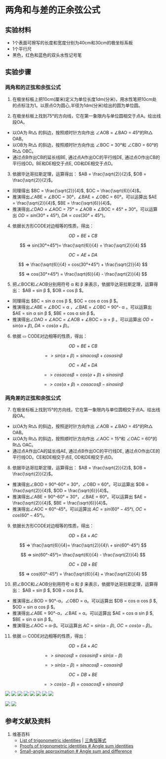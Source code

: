 # 两角和与差的正余弦公式

## 实验材料

- 1个表面可擦写的长度和宽度分别为40cm和30cm的极坐标系板
- 1个平行尺
- 黑色，红色和蓝色的双头水性记号笔

## 实验步骤

### 两角和的正弦和余弦公式

1. 在极坐标板上把10cm(厘米)定义为单位长度1dm(分米)，用水性笔把10cm处的点标注为1。以原点O为圆心,半径为1dm(分米)绘出的圆为单位圆。

2. 在极坐标板上找到75°的方向线，它在第一象限内与单位圆相交于点A。绘出线段OA。
- 以OA为 Rt△ 的斜边，按照顺时针方向作出 ∠AOB = ∠BAO = 45°的Rt△ OAB。
- 以OB为 Rt△ 的斜边，按照顺时针方向作出 ∠BOC = 30°和 ∠CBO = 60°的Rt△ OBC。
- 通过点B作出CB的延长线BE, 通过点A作出OC的平行线DE, 通过点O作出CB的平行线OD。BE和DE相交于点E, OD和DE相交于点D。

3. 依据毕达哥拉斯定理，运算得出： $AB = \frac{\sqrt{2}}{2}$, $OB = \frac{\sqrt{2}}{2}$。
- 同理得出 $BC = \frac{\sqrt{2}}{4}$, $OC = \frac{\sqrt{6}}{4}$。
- 推演得出∠ABE = ∠BOC = 30°，∠BAE = ∠OBC = 60°。可以运算出 $AE = \frac{\sqrt{2}}{4}$, $BE = \frac{\sqrt{6}}{4}$。
- 推演得出∠DAO = ∠AOC = 75° = ∠AOB + ∠BOC = 45° + 30°。可以运算出 $OD = sin(30°+45°)$, $DA = cos(30°+45°)$。

4. 依据长方形CODE对边相等的性质，得出：

$$ OD=BE+CB $$

$$ => sin(30°+45°)= \frac{\sqrt{6}}{4} + \frac{\sqrt{2}}{4} $$

$$ OC=AE+DA $$ 

$$ => \frac{\sqrt{6}}{4} = cos(30°+45°) + \frac{\sqrt{2}}{4} $$

$$ => cos(30°+45°) = \frac{\sqrt{6}}{4} - \frac{\sqrt{2}}{4} $$

5. 把∠BOC和∠AOB分别用符号 α 和 β 来表示，依据毕达哥拉斯定理，运算得出： $AB = sin β $, $OB = cos β $。
- 同理得出 $BC = sin α cos β $, $OC = cos α cos β $。
- 推演得出∠ABE = ∠BOC = α ，∠BAE = ∠OBC = 90°- α 。可以运算出 $AE = sin α sin β $, $BE = cos α sin β $。
- 推演得出∠DAO = ∠AOC = ∠AOB + ∠BOC = α + β 。可以运算出 $OD = sin( α + β )$, $DA = cos( α + β )$。

6. 依据 ▭ CODE对边相等的性质，得出：

$$ OD=BE+CB $$

$$ => sin( α + β )= sin α cos β  + cos α sin β $$

$$ OC=AE+DA $$ 

$$ => cos α cos β  = cos( α + β ) + sin α sin β $$

$$ => cos( α + β ) = cos α cos β  - sin α sin β $$

### 两角差的正弦和余弦公式

7. 在极坐标板上找到15°的方向线，它在第一象限内与单位圆相交于点A。绘出线段OA。
- 以OA为 Rt△ 的斜边，按照逆时针方向作出 ∠AOB = ∠BAO = 45°的Rt△ OAB。
- 以OA为 Rt△ 的斜边，按照顺时针方向作出 ∠AOC = 15°和 ∠OAC = 60°的Rt△ OAC。
- 通过点A作出CA的延长线AE, 通过点B作出OC的平行线DE, 通过点O作出CE的平行线OD。CE和DE相交于点E, OD和DE相交于点D。

8. 依据毕达哥拉斯定理，运算得出： $AB = \frac{\sqrt{2}}{2}$, $OB = \frac{\sqrt{2}}{2}$。
- 推演得出∠BOD = 90°-60° = 30°，∠OBD = 60°。可以运算出 $DB = \frac{\sqrt{2}}{4}$, $OD = \frac{\sqrt{6}}{4}$。
- 推演得出∠ABE = 90°-60° = 30°，∠BAE = 60°。可以运算出  $AE = \frac{\sqrt{2}}{4}$, $BE = \frac{\sqrt{6}}{4}$。
- 推演得出∠AOC = 60°-45°。可以运算出 $AC = sin(60°-45°)$, $OC = cos(60°-45°)$。

9. 依据长方形CODE对边相等的性质，得出：

$$ OD=EA+AC $$

$$ => \frac{\sqrt{6}}{4}= \frac{\sqrt{2}}{4}\ + sin(60°-45°) $$

$$ => sin(60°-45°)= \frac{\sqrt{6}}{4} - \frac{\sqrt{2}}{4} $$

$$ OC=DB+BE $$ 

$$ => cos(60°-45°) = \frac{\sqrt{6}}{4} + \frac{\sqrt{2}}{4} $$

10. 把∠BOC和∠AOB分别用符号 α 和 β 来表示，依据毕达哥拉斯定理，运算得出： $AB = sin β $, $OB = cos β $。
- 推演得出∠BOD = 90°-α，∠OBD = α。可以运算出 $DB = cos α cos β $, $OD = sin α cos β $。
- 推演得出∠ABE = 90°-α，∠BAE = α。可以运算出  $AE = cos α sin β $, $BE = sin α sin β $。
- 推演得出∠AOC = α-β。可以运算出 $AC = sin(α-β)$, $OC = cos(α-β)$。

11. 依据 ▭ CODE对边相等的性质，得出：

$$ OD=EA+AC $$

$$ => sin α cos β= cos α sin β + sin(α-β) $$

$$ => sin(α-β)= sin α cos β - cos α sin β $$

$$ OC=DB+BE $$ 

$$ => cos(α-β) = cos α cos β + sin α sin β $$

![](/images/欧几里得几何/三角学/三角恒等式/两角和与差的正余弦公式/1a1.jpg)
![](/images/欧几里得几何/三角学/三角恒等式/两角和与差的正余弦公式/1a2.jpg)
![](/images/欧几里得几何/三角学/三角恒等式/两角和与差的正余弦公式/1a3.jpg)
![](/images/欧几里得几何/三角学/三角恒等式/两角和与差的正余弦公式/1a4.jpg)
![](/images/欧几里得几何/三角学/三角恒等式/两角和与差的正余弦公式/1a5.jpg)
![](/images/欧几里得几何/三角学/三角恒等式/两角和与差的正余弦公式/1a6.jpg)
![](/images/欧几里得几何/三角学/三角恒等式/两角和与差的正余弦公式/1a7.jpg)
![](/images/欧几里得几何/三角学/三角恒等式/两角和与差的正余弦公式/1a8.jpg)

![](/images/欧几里得几何/三角学/三角恒等式/两角和与差的正余弦公式/2a1.jpg)
![](/images/欧几里得几何/三角学/三角恒等式/两角和与差的正余弦公式/2a2.jpg)

## 参考文献及资料

1. 维基百科
	- [List of trigonometric identities](https://en.wikipedia.org/wiki/List_of_trigonometric_identities) | [三角恒等式](https://zh.wikipedia.org/wiki/%E4%B8%89%E8%A7%92%E6%81%92%E7%AD%89%E5%BC%8F#%E8%A7%92%E7%9A%84%E5%92%8C%E5%B7%AE%E6%81%92%E7%AD%89%E5%BC%8F) 
	- [Proofs of trigonometric identities # Angle sum identities](https://en.wikipedia.org/wiki/Proofs_of_trigonometric_identities#Angle_sum_identities) 
	- [Small-angle approximation # Angle sum and difference](https://en.wikipedia.org/wiki/Small-angle_approximation#Angle_sum_and_difference) 

